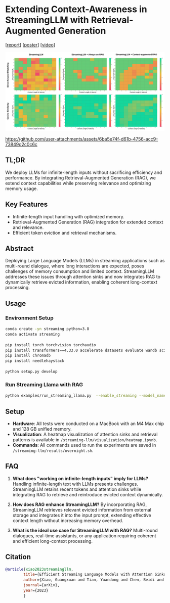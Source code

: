 
# Extending Context-Awareness in StreamingLLM with Retrieval-Augmented Generation
[[report]()] [[poster](assets/Poster.pdf)] [[video](https://youtu.be/xIBHok1K6T8)]

![schemes](figures/benchmark.png)

https://github.com/user-attachments/assets/6ba5e74f-d61b-4756-acc9-73849d2c0c6c

## TL;DR
We deploy LLMs for infinite-length inputs without sacrificing efficiency and performance. By integrating Retrieval-Augmented Generation (RAG), we extend context capabilities while preserving relevance and optimizing memory usage.



## Key Features

- Infinite-length input handling with optimized memory.
- Retrieval-Augmented Generation (RAG) integration for extended context and relevance.
- Efficient token eviction and retrieval mechanisms.

## Abstract
Deploying Large Language Models (LLMs) in streaming applications such as multi-round dialogue, where long interactions are expected, poses challenges of memory consumption and limited context. StreamingLLM addresses these issues through attention sinks and now integrates RAG to dynamically retrieve evicted information, enabling coherent long-context processing.

## Usage

### Environment Setup

```bash
conda create -yn streaming python=3.8
conda activate streaming

pip install torch torchvision torchaudio
pip install transformers==4.33.0 accelerate datasets evaluate wandb scikit-learn scipy sentencepiece
pip install chromadb 
pip install needlehaystack

python setup.py develop
```

### Run Streaming Llama with RAG

```bash
python examples/run_streaming_llama.py  --enable_streaming --model_name_or_path meta-llama/Llama-2-7b-chat-hf --enable_retriever --debug_retriever --enable_always_retriever --chunk_size 100 --recent_size 4096 --file_path "${file}.json"
```

## Setup

- **Hardware**: All tests were conducted on a MacBook with an M4 Max chip and 128 GB unified memory.
- **Visualization**: A heatmap visualization of attention sinks and retrieval patterns is available in `/streaming-llm/visualization/heatmap.ipynb`.
- **Commands**: All commands used to run the experiments are saved in `/streaming-llm/results/overnight.sh`.

## FAQ

1. **What does "working on infinite-length inputs" imply for LLMs?**
   Handling infinite-length text with LLMs presents challenges. StreamingLLM retains recent tokens and attention sinks while integrating RAG to retrieve and reintroduce evicted context dynamically.

2. **How does RAG enhance StreamingLLM?**
   By incorporating RAG, StreamingLLM retrieves relevant evicted information from external storage and integrates it into the input prompt, extending effective context length without increasing memory overhead.

3. **What is the ideal use case for StreamingLLM with RAG?**
   Multi-round dialogues, real-time assistants, or any application requiring coherent and efficient long-context processing.


## Citation

```bibtex
@article{xiao2023streamingllm,
        title={Efficient Streaming Language Models with Attention Sinks},
        author={Xiao, Guangxuan and Tian, Yuandong and Chen, Beidi and Han, Song and Lewis, Mike},
        journal={arXiv},
        year={2023}
        }
```
